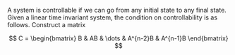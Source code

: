 A system is controllable if we can go from any initial state to any final state. Given a linear time invariant system, the condition on controllability is as follows. Construct a matrix

$$
C = \begin{bmatrix} B & AB & \dots & A^{n-2}B & A^{n-1}B \end{bmatrix}
$$